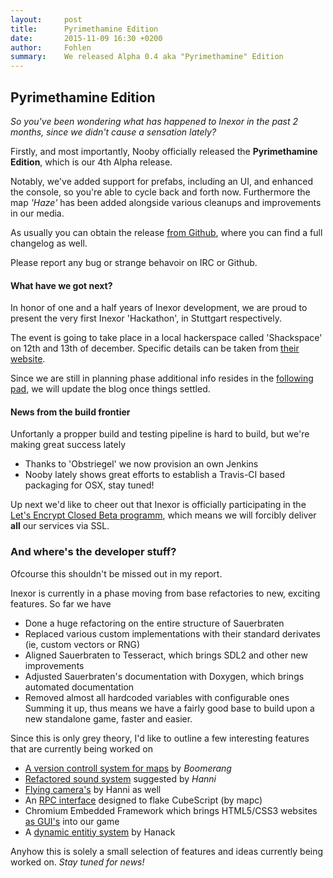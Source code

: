 ```yaml
---
layout:     post
title:      Pyrimethamine Edition
date:       2015-11-09 16:30 +0200
author:     Fohlen
summary:    We released Alpha 0.4 aka "Pyrimethamine" Edition
---
```


## Pyrimethamine Edition
*So you've been wondering what has happened to Inexor in the past 2 months, since we didn't cause a sensation lately?*

Firstly, and most importantly, Nooby officially released the __Pyrimethamine Edition__, which is our 4th Alpha release.

Notably, we've added support for prefabs, including an UI, and enhanced the console, so you're able to cycle back and forth now.
Furthermore the map *'Haze'* has been added alongside various cleanups and improvements in our media.

As usually you can obtain the release [from Github](https://github.com/inexor-game/code/releases/tag/0.4.0-alpha), where you can find a full changelog as well.

Please report any bug or strange behavoir on IRC or Github.

#### What have we got next?
In honor of one and a half years of Inexor development, we are proud to present the very first Inexor 'Hackathon', in Stuttgart respectively.


The event is going to take place in a local hackerspace called 'Shackspace' on 12th and 13th of december. Specific details can be taken from [their website](http://shackspace.de/shackspace.de/index.php).


Since we are still in planning phase additional info resides in the [following pad](https://pad.inexor.org/p/Hackathon_2015), we will update the blog once things settled.

#### News from the build frontier
Unfortanly a propper build and testing pipeline is hard to build, but we're making great success lately

- Thanks to 'Obstriegel' we now provision an own Jenkins
- Nooby lately shows great efforts to establish a Travis-CI based packaging for OSX, stay tuned!


Up next we'd like to cheer out that Inexor is officially participating in the [Let's Encrypt Closed Beta programm](https://www.eff.org/de/deeplinks/2015/10/lets-encrypt-enters-private-beta), which means we will forcibly deliver __all__ our services via SSL.

### And where's the developer stuff?
Ofcourse this shouldn't be missed out in my report. 


Inexor is currently in a phase moving from base refactories to new, exciting features. So far we have

- Done a huge refactoring on the entire structure of Sauerbraten
- Replaced various custom implementations with their standard derivates (ie, custom vectors or RNG)
- Aligned Sauerbraten to Tesseract, which brings SDL2 and other new improvements
- Adjusted Sauerbraten's documentation with Doxygen, which brings automated documentation
- Removed almost all hardcoded variables with configurable ones
Summing it up, thus means we have a fairly good base to build upon a new standalone game, faster and easier.

Since this is only grey theory, I'd like to outline a few interesting features that are currently being worked on

- [A version controll system for maps](https://youtu.be/Paxwy4cShwc?list=PLCbZc-GgCGzLhkGS5l850tjCQrPUeapK6) by *Boomerang*
- [Refactored sound system](https://www.youtube.com/watch?v=U1fgyc1Ew4g&index=2&list=PLCbZc-GgCGzLhkGS5l850tjCQrPUeapK6) suggested by *Hanni*
- [Flying camera's](https://www.youtube.com/watch?v=zqldiZ2Sht4 ) by Hanni as well
- An [RPC interface](https://piratenpad.de/p/Inexor_tree_api) designed to flake CubeScript (by mapc)
- Chromium Embedded Framework which brings HTML5/CSS3 websites [as GUI's](https://www.youtube.com/watch?v=eFMS_bXPDr8&index=16&list=PLCbZc-GgCGzLhkGS5l850tjCQrPUeapK6) into our game
- A [dynamic entitiy system](https://www.youtube.com/watch?v=V2EdetGrCCc&index=14&list=PLCbZc-GgCGzLhkGS5l850tjCQrPUeapK6) by Hanack

Anyhow this is solely a small selection of features and ideas currently being worked on. *Stay tuned for news!*
